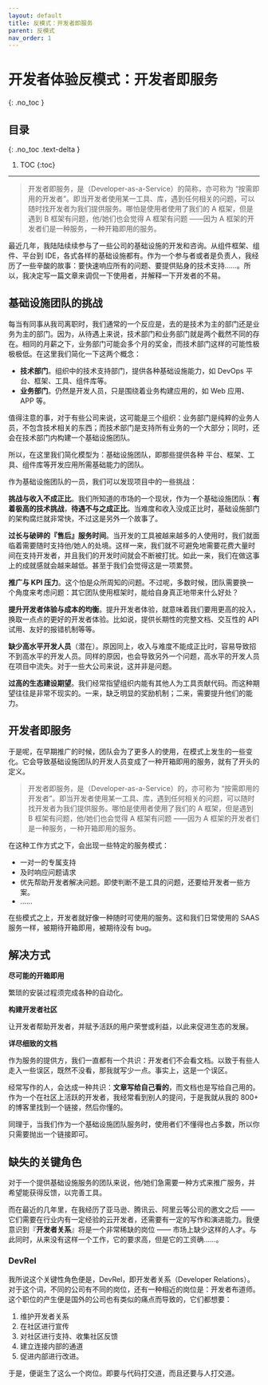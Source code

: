 ```yaml
---
layout: default
title: 反模式：开发者即服务
parent: 反模式
nav_order: 1
---
```


# 开发者体验反模式：开发者即服务
{: .no_toc }

## 目录
{: .no_toc .text-delta }

1. TOC
{:toc}

---

> 开发者即服务，是（Developer-as-a-Service）的简称，亦可称为 “按需即用的开发者”。即当开发者使用某一工具、库，遇到任何相关的问题，可以随时找开发者为我们提供服务。哪怕是使用者使用了我们的 A 框架，但是遇到 B 框架有问题，他/她们也会觉得 A 框架有问题 ——因为  A 框架的开发者们是一种服务，一种开箱即用的服务。

最近几年，我陆陆续续参与了一些公司的基础设施的开发和咨询。从组件框架、组件、平台到 IDE，各式各样的基础设施都有。作为一个参与者或者是负责人，我经历了一些辛酸的故事：要快速响应所有的问题、要提供贴身的技术支持……。所以，我决定写一篇文章来调侃一下使用者，并解释一下开发者的不易。

## 基础设施团队的挑战

每当有同事从我司离职时，我们通常的一个反应是，去的是技术为主的部门还是业务为主的部门。因为，从待遇上来说，技术部门和业务部门就是两个截然不同的存在。相同的月薪之下，业务部门可能会多个月的奖金，而技术部门这样的可能性极极极低。在这里我们简化一下这两个概念：

 - **技术部门**。组织中的技术支持部门，提供各种基础设施能力，如 DevOps 平台、框架、工具、组件库等。
 - **业务部门**。仍然是开发人员，只是围绕着业务构建应用的，如 Web 应用、APP 等。

值得注意的事，对于有些公司来说，这可能是三个组织：业务部门是纯粹的业务人员，不包含技术相关的东西；而技术部门是支持所有业务的一个大部分；同时，还会在技术部门内构建一个基础设施团队。

所以，在这里我们简化模型为：基础设施团队，即那些提供各种 平台、框架、工具、组件库等开发应用所需基础能力的团队。

作为基础设施团队的一员，我们可以发现项目中的一些挑战：

**挑战与收入不成正比**。我们所知道的市场的一个现状，作为一个基础设施团队：**有着极高的技术挑战**，**待遇不与之成正比**。当难度和收入没成正比时，基础设施部门的架构腐烂就非常快，不过这是另外一个故事了。

**过长与破碎的『售后』服务时间**。当开发的工具被越来越多的人使用时，我们就面临着需要随时支持他/她人的处境。这样一来，我们就不可避免地需要花费大量时间在支持开发者，并且我们的开发时间就会不断被打扰。如此一来，我们在做这事上的成就感就会越来越低。甚至于我们会觉得这是一项累赘。

**推广与 KPI 压力**。这个怕是众所周知的问题。不过呢，多数时候，团队需要换一个角度来考虑问题：其它团队使用框架时，能给自身真正地带来什么好处？

**提升开发者体验与成本的均衡**。提升开发者体验，就意味着我们要用更高的投入，换取一点点的更好的开发者体验。比如说，提供长期性的完整文档、交互性的 API 试用、友好的报错机制等等。

**缺少高水平开发人员**（潜在）。原因同上，收入与难度不能成正比时，容易导致招不到高水平的开发人员。同样的原因，也会导致另外一个问题，高水平的开发人员在项目中流失。对于一些大公司来说，这并非是问题。

**过高的生态建设期望**。我们经常指望组织内能有其他人为工具贡献代码。而这种期望往往是非常不现实的。一来，缺乏明显的奖励机制；二来，需要提升他们的能力。

## 开发者即服务

于是呢，在早期推广的时候，团队会为了更多人的使用，在模式上发生的一些变化。它会导致基础设施团队的开发人员变成了一种开箱即用的服务，就有了开头的定义。

> 开发者即服务，是（Developer-as-a-Service）的，亦可称为 “按需即用的开发者”。即当开发者使用某一工具、库，遇到任何相关的问题，可以随时找开发者为我们提供服务。哪怕是使用者使用了我们的 A 框架，但是遇到 B 框架有问题，他/她们也会觉得 A 框架有问题 ——因为  A 框架的开发者们是一种服务，一种开箱即用的服务。

在这种工作方式之下，会出现一些特定的服务模式：

 - 一对一的专属支持
 - 及时响应问题请求
 - 优先帮助开发者解决问题。即使判断不是工具的问题，还要给开发者一些方案。
 - ……

在些模式之上，开发者就好像一种随时可使用的服务。这和我们日常使用的 SAAS 服务一样，被期待开箱即用，被期待没有 bug。

## 解决方式

**尽可能的开箱即用**

繁琐的安装过程须完成各种的自动化。

**构建开发者社区**

让开发者帮助开发者，并赋予活跃的用户荣誉或利益，以此来促进生态的发展。

**详尽细致的文档**

作为服务的提供方，我们一直都有一个共识：开发者们不会看文档。以致于有些人走入一些误区，既然不没看，那我就写少一点。事实上，这是一个误区。

经常写作的人，会达成一种共识：**文章写给自己看的**，而文档也是写给自己用的。作为一个在社区上活跃的开发者，我经常看到别人的提问，于是我就从我的 800+ 的博客里找到一个链接，然后你懂的。

同理于，当我们作为一个基础设施团队服务时，使用者们不懂得也占多数，所以你只需要抛出一个链接即可。

## 缺失的关键角色

对于一个提供基础设施服务的团队来说，他/她们急需要一种方式来推广服务，并希望能获得反馈，以完善工具。

而在最近的几年里，在我经历了亚马逊、腾讯云、阿里云等公司的邀文之后 —— 它们需要在行业内有一定经验的云开发者，还需要有一定的写作和演进能力。我便意识到『**开发者关系**』将是一个非常稀缺的岗位 ——  市场上缺少这样的人才。与此同时，从来没有这样一个工作，它的要求高，但是它的工资确……。

### DevRel

我所说这个关键性角色便是，DevRel，即开发者关系（Developer Relations）。对于这个词，不同的公司有不同的岗位，还有一种相近的岗位是：开发者布道师。这个职位的产生便是国外的公司也有类似的痛点而导致的，它们都想要：

1. 维护开发者关系
2. 在社区进行宣传
3. 对社区进行支持、收集社区反馈
4. 建立连接内部的通道
5. 促进内部进行改进。

于是，便诞生了这么一个岗位。即要与代码打交道，而且还要与人打交道。
